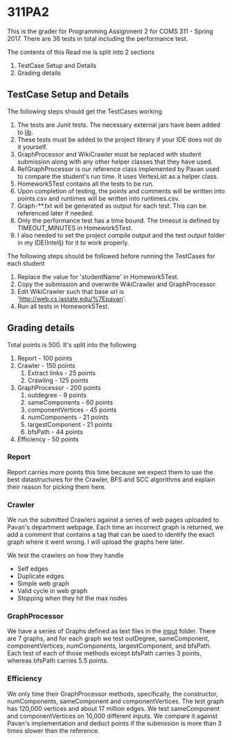 # 311PA2
This is the grader for Programming Assignment 2 for COMS 311 - Spring 2017. There are 36 tests in total including the performance test.

The contents of this Read me is split into 2 sections
1. TestCase Setup and Details
2. Grading details

## TestCase Setup and Details
The following steps should get the TestCases working
1. The tests are Junit tests. The necessary external jars have been added to [lib](https://github.com/bsriram90/311PA2/tree/master/lib).
  1. These tests must be added to the project library if your IDE does not do it yourself.
1. GraphProcessor and WikiCrawler must be replaced with student submission along with any other helper classes that they have used.
1. RefGraphProcessor is our reference class implemented by Pavan used to compare the student's run time. It uses VertexList as a helper class.
1. Homework5Test contains all the tests to be run.
  1. Upon completion of testing, the points and comments will be written into points.csv and runtimes will be written into runtimes.csv.
1. Graph-**.txt will be generated as output for each test. This can be referenced later if needed.
1. Only the performance test has a time bound. The timeout is defined by TIMEOUT_MINUTES in Homework5Test.
1. I also needed to set the project compile output and the test output folder in my IDE(Intellj) for it to work properly.

The following steps should be followed before running the TestCases for each student
1. Replace the value for 'studentName' in Homework5Test.
2. Copy the submission and overwrite WikiCrawler and GraphProcessor.
3. Edit WikiCrawler such that base url is 'http://web.cs.iastate.edu/%7Epavan'.
3. Run all tests in Homework5Test.

## Grading details
Total points is 500. It's split into the following
1. Report - 100 points
2. Crawler - 150 points
   1. Extract links - 25 points
   2. Crawling - 125 points
3. GraphProcessor - 200 points
   1. outdegree - 9 points
   2. sameComponents - 60 points
   3. componentVertices - 45 points
   4. numComponents - 21 points
   5. largestComponent - 21 points
   6. bfsPath - 44 points
4. Efficiency - 50 points

### Report
Report carries more points this time because we expect them to use the best datastructures for the Crawler, BFS and SCC algorithms and explain their reason for picking them here. 

### Crawler
We run the submitted Crawlers against a series of web pages uploaded to Pavan's department webpage. Each time an incorrect graph is returned, we add a comment that contains a tag that can be used to identify the exact graph where it went wrong. I will upload the graphs here later. 

We test the crawlers on how they handle 
* Self edges
* Duplicate edges
* Simple web graph
* Valid cycle in web graph
* Stopping when they hit the max nodes

### GraphProcessor
We have a series of Graphs defined as text files in the [input](https://github.com/bsriram90/311PA2/tree/master/input) folder. There are 7 graphs, and for each graph we test outDegree, sameComponent, componentVertices, numComponents, largestComponent, and bfsPath. Each test of each of those methods except bfsPath carries 3 points, whereas bfsPath carries 5.5 points.

### Efficiency
We only time their GraphProcessor methods, specifically, the constructor, numComponents, sameComponent and componentVertices. The test graph has 120,000 vertices and about 17 million edges. We test sameComponent and componentVertices on 10,000 different inputs. We compare it against Pavan's implementation and deduct points if the submission is more than 3 times slower than the reference. 
